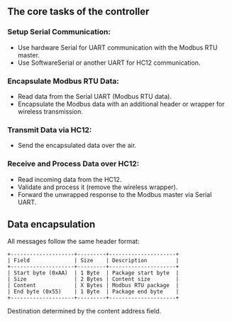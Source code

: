 ## The core tasks of the controller

### Setup Serial Communication:

* Use hardware Serial for UART communication with the Modbus RTU master.
* Use SoftwareSerial or another UART for HC12 communication.

### Encapsulate Modbus RTU Data:

* Read data from the Serial UART (Modbus RTU data).
* Encapsulate the Modbus data with an additional header or wrapper for wireless transmission.

### Transmit Data via HC12:

* Send the encapsulated data over the air.

### Receive and Process Data over HC12:

* Read incoming data from the HC12.
* Validate and process it (remove the wireless wrapper).
* Forward the unwrapped response to the Modbus master via Serial UART.

## Data encapsulation

All messages follow the same header format:
```
+--------------------+---------+---------------------+
| Field              | Size    | Description         |
+--------------------+---------+---------------------+
| Start byte (0xAA)  | 1 Byte  | Package start byte  |
| Size               | 2 Bytes | Content size        |
| Content            | X Bytes | Modbus RTU package  |
| End byte (0x55)    | 1 Byte  | Package end byte    |
+--------------------+---------+---------------------+
```
Destination determined by the content address field.